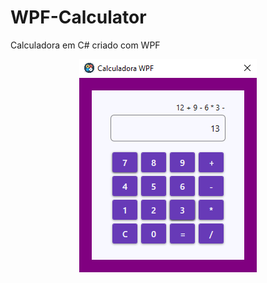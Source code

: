# WPF-Calculator
Calculadora em C# criado com WPF

<p align="center">
  <img src="WPF-Calculator/Assets/print.png"/>
</p>
